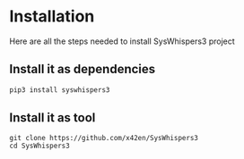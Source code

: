 # Installation
Here are all the steps needed to install SysWhispers3 project

## Install it as dependencies
```bash
pip3 install syswhispers3
```

## Install it as tool
```
git clone https://github.com/x42en/SysWhispers3
cd SysWhispers3
```